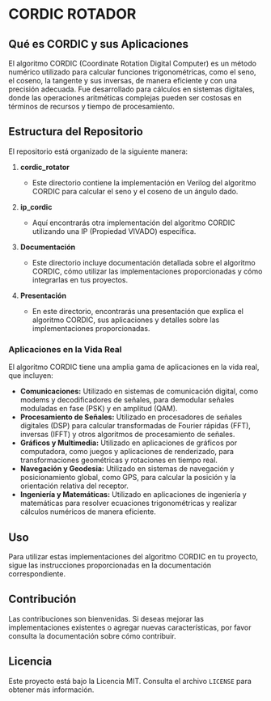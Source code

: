 #  CORDIC ROTADOR

## Qué es CORDIC y sus Aplicaciones

El algoritmo CORDIC (Coordinate Rotation Digital Computer) es un método numérico utilizado para calcular funciones trigonométricas, como el seno, el coseno, la tangente y sus inversas, de manera eficiente y con una precisión adecuada. Fue desarrollado para cálculos en sistemas digitales, donde las operaciones aritméticas complejas pueden ser costosas en términos de recursos y tiempo de procesamiento.


## Estructura del Repositorio

El repositorio está organizado de la siguiente manera:

1. **cordic_rotator**
   - Este directorio contiene la implementación en Verilog del algoritmo CORDIC para calcular el seno y el coseno de un ángulo dado.

2. **ip_cordic**
   - Aquí encontrarás otra implementación del algoritmo CORDIC utilizando una IP (Propiedad VIVADO) específica.

3. **Documentación**
   - Este directorio incluye documentación detallada sobre el algoritmo CORDIC, cómo utilizar las implementaciones proporcionadas y cómo integrarlas en tus proyectos.

4. **Presentación**
   - En este directorio, encontrarás una presentación que explica el algoritmo CORDIC, sus aplicaciones y detalles sobre las implementaciones proporcionadas.


### Aplicaciones en la Vida Real

El algoritmo CORDIC tiene una amplia gama de aplicaciones en la vida real, que incluyen:

- **Comunicaciones:** Utilizado en sistemas de comunicación digital, como modems y decodificadores de señales, para demodular señales moduladas en fase (PSK) y en amplitud (QAM).
- **Procesamiento de Señales:** Utilizado en procesadores de señales digitales (DSP) para calcular transformadas de Fourier rápidas (FFT), inversas (IFFT) y otros algoritmos de procesamiento de señales.
- **Gráficos y Multimedia:** Utilizado en aplicaciones de gráficos por computadora, como juegos y aplicaciones de renderizado, para transformaciones geométricas y rotaciones en tiempo real.
- **Navegación y Geodesia:** Utilizado en sistemas de navegación y posicionamiento global, como GPS, para calcular la posición y la orientación relativa del receptor.
- **Ingeniería y Matemáticas:** Utilizado en aplicaciones de ingeniería y matemáticas para resolver ecuaciones trigonométricas y realizar cálculos numéricos de manera eficiente.

## Uso

Para utilizar estas implementaciones del algoritmo CORDIC en tu proyecto, sigue las instrucciones proporcionadas en la documentación correspondiente.

## Contribución

Las contribuciones son bienvenidas. Si deseas mejorar las implementaciones existentes o agregar nuevas características, por favor consulta la documentación sobre cómo contribuir.

## Licencia

Este proyecto está bajo la Licencia MIT. Consulta el archivo `LICENSE` para obtener más información.
